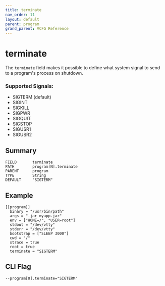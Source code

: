 ```yaml
---
title: terminate
nav_order: 11
layout: default
parent: program
grand_parent: VCFG Reference
---
```


# terminate

The `terminate` field makes it possible to define what system signal to send to a program's process on shutdown.

### Supported Signals:
- SIGTERM (default)
- SIGINT
- SIGKILL
- SIGPWR
- SIGQUIT
- SIGSTOP
- SIGUSR1
- SIGUSR2

## Summary

```
FIELD       terminate
PATH        program[N].terminate
PARENT      program
TYPE        String
DEFAULT     "SIGTERM"
```

## Example

```
[[program]]
  binary = "/usr/bin/path"
  args = "-jar myapp.jar"
  env = ["HOME=/", "USER=root"]
  stdout = "/dev/vtty"
  stderr = "/dev/vtty"
  bootstrap = ["SLEEP 3000"]
  cwd = "/"
  strace = true
  root = true
  terminate = "SIGTERM"
```

## CLI Flag

```
--program[0].terminate="SIGTERM"
```